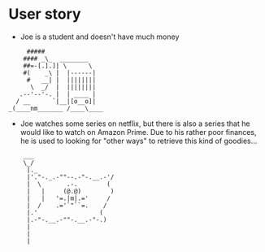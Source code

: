 # User story

- Joe is a student and doesn't have much money
```
     #####
    #### _\_  ________
    ##=-[.].]| \      \
    #(    _\ |  |------|
     #   __| |  ||||||||
      \  _/  |  ||||||||
   .--'--'-. |  | ____ |
  / __      `|__|[o__o]|
_(____nm_______ /____\____

```

- Joe watches some series on netflix, but there is also a series that he would like to watch on Amazon Prime.
Due to his rather poor finances, he is used to looking for "other ways" to retrieve this kind of goodies...
 ```
     ___
     \_/
      |._
      |'."-._.-""--.-"-.__.-'/
      |  \       .-.        (
      |   |     (@.@)        )
      |   |   '=.|m|.='     /
      |  /    .='`"``=.    /
      |.'                 (
      |.-"-.__.-""-.__.-"-.)
      |
      |
      |
```
